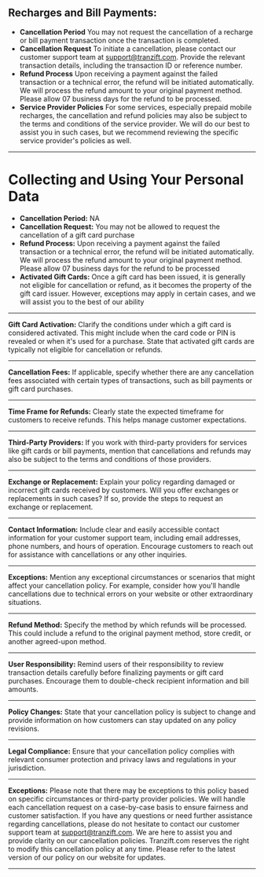 ## Recharges and Bill Payments:

- **Cancellation Period** You may not request the cancellation of a recharge or bill payment transaction once the transaction is completed.
- **Cancellation Request** To initiate a cancellation, please contact our customer support team at support@tranzift.com. Provide the relevant transaction details, including the transaction ID or reference number.
- **Refund Process** Upon receiving a payment against the failed transaction or a technical error, the refund will be initiated automatically. We will process the refund amount to your original payment method. Please allow 07 business days for the refund to be processed.
- **Service Provider Policies** For some services, especially prepaid mobile recharges, the cancellation and refund policies may also be subject to the terms and conditions of the service provider. We will do our best to assist you in such cases, but we recommend reviewing the specific service provider's policies as well.

---

# Collecting and Using Your Personal Data

- **Cancellation Period:** NA
- **Cancellation Request:** You may not be allowed to request the cancellation of a gift card purchase
- **Refund Process:** Upon receiving a payment against the failed transaction or a technical error, the refund will be initiated automatically. We will process the refund amount to your original payment method. Please allow 07 business days for the refund to be processed
- **Activated Gift Cards:** Once a gift card has been issued, it is generally not eligible for cancellation or refund, as it becomes the property of the gift card issuer. However, exceptions may apply in certain cases, and we will assist you to the best of our ability

---

**Gift Card Activation:** Clarify the conditions under which a gift card is considered activated. This might include when the card code or PIN is revealed or when it's used for a purchase. State that activated gift cards are typically not eligible for cancellation or refunds.

---

**Cancellation Fees:** If applicable, specify whether there are any cancellation fees associated with certain types of transactions, such as bill payments or gift card purchases.

---

**Time Frame for Refunds:** Clearly state the expected timeframe for customers to receive refunds. This helps manage customer expectations.

---

**Third-Party Providers:** If you work with third-party providers for services like gift cards or bill payments, mention that cancellations and refunds may also be subject to the terms and conditions of those providers.

---

**Exchange or Replacement:** Explain your policy regarding damaged or incorrect gift cards received by customers. Will you offer exchanges or replacements in such cases? If so, provide the steps to request an exchange or replacement.

---

**Contact Information:** Include clear and easily accessible contact information for your customer support team, including email addresses, phone numbers, and hours of operation. Encourage customers to reach out for assistance with cancellations or any other inquiries.

---

**Exceptions:** Mention any exceptional circumstances or scenarios that might affect your cancellation policy. For example, consider how you'll handle cancellations due to technical errors on your website or other extraordinary situations.

---

**Refund Method:** Specify the method by which refunds will be processed. This could include a refund to the original payment method, store credit, or another agreed-upon method.

---

**User Responsibility:** Remind users of their responsibility to review transaction details carefully before finalizing payments or gift card purchases. Encourage them to double-check recipient information and bill amounts.

---

**Policy Changes:** State that your cancellation policy is subject to change and provide information on how customers can stay updated on any policy revisions.

---

**Legal Compliance:** Ensure that your cancellation policy complies with relevant consumer protection and privacy laws and regulations in your jurisdiction.

---

**Exceptions:** Please note that there may be exceptions to this policy based on specific circumstances or third-party provider policies. We will handle each cancellation request on a case-by-case basis to ensure fairness and customer satisfaction. If you have any questions or need further assistance regarding cancellations, please do not hesitate to contact our customer support team at support@tranzift.com. We are here to assist you and provide clarity on our cancellation policies. Tranzift.com reserves the right to modify this cancellation policy at any time. Please refer to the latest version of our policy on our website for updates.

---
